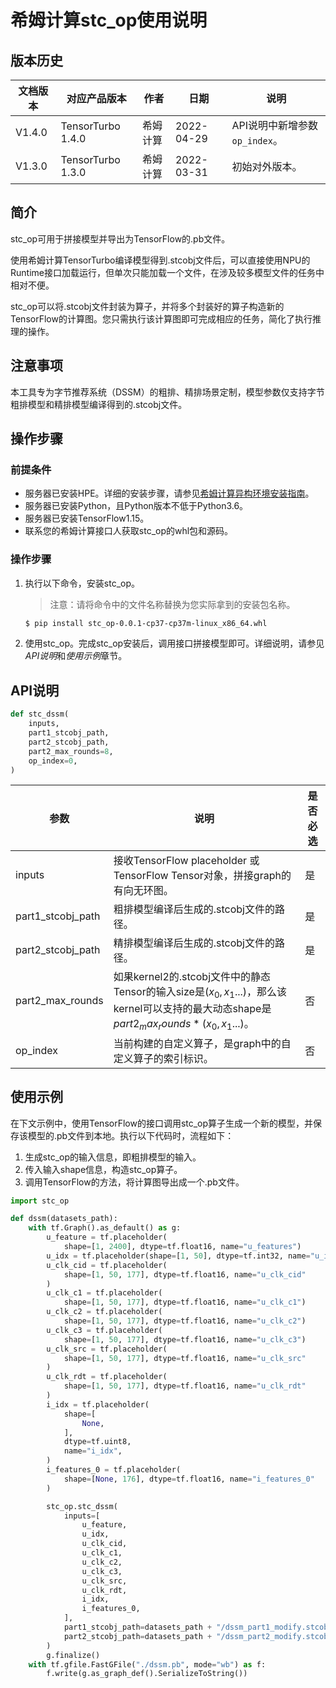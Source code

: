 # 希姆计算stc_op使用说明
## 版本历史

| **文档版本** | **对应产品版本**  | **作者** | **日期**   | **说明**                      |
| ------------ | ----------------- | -------- | ---------- | ----------------------------- |
| V1.4.0       | TensorTurbo 1.4.0 | 希姆计算 | 2022-04-29 | API说明中新增参数`op_index`。 |
| V1.3.0       | TensorTurbo 1.3.0 | 希姆计算 | 2022-03-31 | 初始对外版本。                |

## 简介

stc_op可用于拼接模型并导出为TensorFlow的.pb文件。

使用希姆计算TensorTurbo编译模型得到.stcobj文件后，可以直接使用NPU的Runtime接口加载运行，但单次只能加载一个文件，在涉及较多模型文件的任务中相对不便。

stc_op可以将.stcobj文件封装为算子，并将多个封装好的算子构造新的TensorFlow的计算图。您只需执行该计算图即可完成相应的任务，简化了执行推理的操作。

## 注意事项

本工具专为字节推荐系统（DSSM）的粗排、精排场景定制，模型参数仅支持字节粗排模型和精排模型编译得到的.stcobj文件。

## 操作步骤

### 前提条件

- 服务器已安装HPE。详细的安装步骤，请参见[希姆计算异构环境安装指南](https://docs.streamcomputing.com/_/sharing/vSxLMI20nalGphdpXdEVoDg6JkUcfEkT?next=/zh/latest/)。
- 服务器已安装Python，且Python版本不低于Python3.6。
- 服务器已安装TensorFlow1.15。
- 联系您的希姆计算接口人获取stc_op的whl包和源码。

### 操作步骤

1. 执行以下命令，安装stc_op。

   > 注意：请将命令中的文件名称替换为您实际拿到的安装包名称。

   ```bash
   $ pip install stc_op-0.0.1-cp37-cp37m-linux_x86_64.whl
   ```
   
2. 使用stc_op。完成stc_op安装后，调用接口拼接模型即可。详细说明，请参见*API说明*和*使用示例*章节。


## API说明

```Python
def stc_dssm( 
    inputs, 
    part1_stcobj_path, 
    part2_stcobj_path, 
    part2_max_rounds=8,
    op_index=0, 
)
```

| **参数**          | **说明**                                                     | **是否必选** |
| ----------------- | ------------------------------------------------------------ | ------------------------------------------------------------ |
| inputs            | 接收TensorFlow placeholder 或TensorFlow Tensor对象，拼接graph的有向无环图。 | 是                                                           |
| part1_stcobj_path | 粗排模型编译后生成的.stcobj文件的路径。                      | 是                                                           |
| part2_stcobj_path | 精排模型编译后生成的.stcobj文件的路径。                      | 是                                                           |
| part2_max_rounds  | 如果kernel2的.stcobj文件中的静态Tensor的输入size是$(x_0, x_1...)$，那么该kernel可以支持的最大动态shape是 $part2_max_rounds*(x_0,x_1...)$。 | 否                                                           |
| op_index          | 当前构建的自定义算子，是graph中的自定义算子的索引标识。      | 否                                                           |

##  使用示例

在下文示例中，使用TensorFlow的接口调用stc_op算子生成一个新的模型，并保存该模型的.pb文件到本地。执行以下代码时，流程如下：

1. 生成stc_op的输入信息，即粗排模型的输入。
2. 传入输入shape信息，构造stc_op算子。
3. 调用TensorFlow的方法，将计算图导出成一个.pb文件。

```Python
import stc_op

def dssm(datasets_path):
    with tf.Graph().as_default() as g:
        u_feature = tf.placeholder(
            shape=[1, 2400], dtype=tf.float16, name="u_features")
        u_idx = tf.placeholder(shape=[1, 50], dtype=tf.int32, name="u_idx")
        u_clk_cid = tf.placeholder(
            shape=[1, 50, 177], dtype=tf.float16, name="u_clk_cid"
        )
        u_clk_c1 = tf.placeholder(
            shape=[1, 50, 177], dtype=tf.float16, name="u_clk_c1")
        u_clk_c2 = tf.placeholder(
            shape=[1, 50, 177], dtype=tf.float16, name="u_clk_c2")
        u_clk_c3 = tf.placeholder(
            shape=[1, 50, 177], dtype=tf.float16, name="u_clk_c3")
        u_clk_src = tf.placeholder(
            shape=[1, 50, 177], dtype=tf.float16, name="u_clk_src"
        )
        u_clk_rdt = tf.placeholder(
            shape=[1, 50, 177], dtype=tf.float16, name="u_clk_rdt"
        )
        i_idx = tf.placeholder(
            shape=[
                None,
            ],
            dtype=tf.uint8,
            name="i_idx",
        )
        i_features_0 = tf.placeholder(
            shape=[None, 176], dtype=tf.float16, name="i_features_0"
        )

        stc_op.stc_dssm(
            inputs=[
                u_feature,
                u_idx,
                u_clk_cid,
                u_clk_c1,
                u_clk_c2,
                u_clk_c3,
                u_clk_src,
                u_clk_rdt,
                i_idx,
                i_features_0,
            ],
            part1_stcobj_path=datasets_path + "/dssm_part1_modify.stcobj",
            part2_stcobj_path=datasets_path + "/dssm_part2_modify.stcobj",
        )
        g.finalize()
    with tf.gfile.FastGFile("./dssm.pb", mode="wb") as f:
        f.write(g.as_graph_def().SerializeToString())
```



